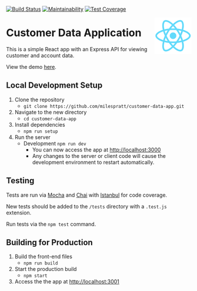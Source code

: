 [![Build Status](https://travis-ci.com/milespratt/customer-data-app.svg?branch=master)](https://travis-ci.com/milespratt/customer-data-app) [![Maintainability](https://api.codeclimate.com/v1/badges/c4b46a62b79c11ead065/maintainability)](https://codeclimate.com/github/milespratt/customer-data-app/maintainability) [![Test Coverage](https://api.codeclimate.com/v1/badges/c4b46a62b79c11ead065/test_coverage)](https://codeclimate.com/github/milespratt/customer-data-app/test_coverage)

<img align="right" width="100" height="100" src="./client/public/logo512.png" />

# Customer Data Application

This is a simple React app with an Express API for viewing customer and account data.

View the demo [here](https://customer-data-app.herokuapp.com).

## Local Development Setup

1. Clone the repository
   - `git clone https://github.com/milespratt/customer-data-app.git`
2. Navigate to the new directory
   - `cd customer-data-app`
3. Install dependencies
   - `npm run setup`
4. Run the server
   - Development `npm run dev`
     - You can now access the app at [http://localhost:3000](http://localhost:3000)
     - Any changes to the server or client code will cause the development environment to restart automatically.

## Testing

Tests are run via [Mocha](https://mochajs.org/) and [Chai](https://www.chaijs.com/) with [Istanbul](https://istanbul.js.org/) for code coverage.

New tests should be added to the `/tests` directory with a `.test.js` extension.

Run tests via the `npm test` command.

## Building for Production

1. Build the front-end files
   - `npm run build`
2. Start the production build
   - `npm start`
3. Access the the app at [http://localhost:3001](http://localhost:3001)
